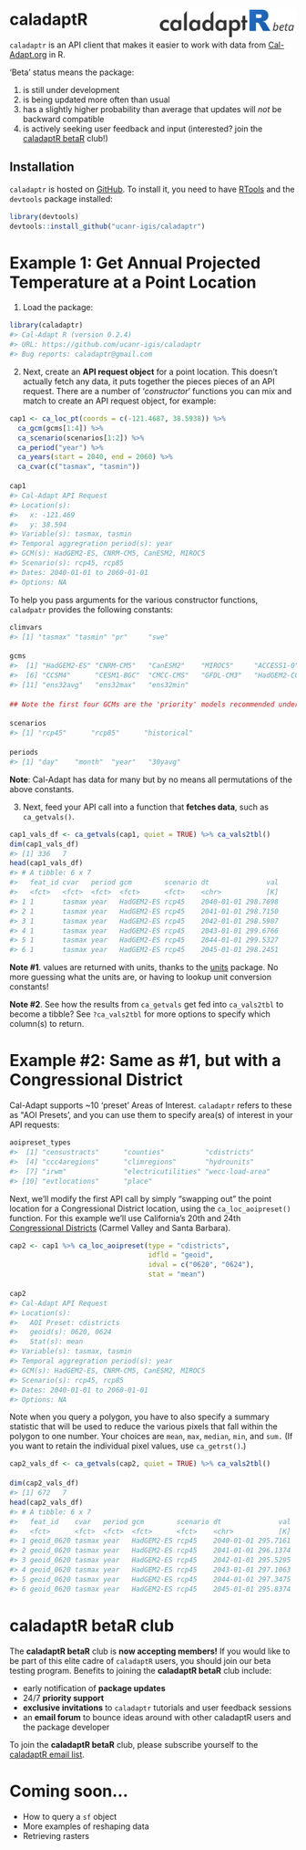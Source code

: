 
<!-- README.md is generated from README.Rmd. Please edit that file -->

# caladaptR <img src="man/figures/caladaptr-beta_logo.svg" align="right" width="240" />

<!-- badges: start -->

<!-- badges: end -->

`caladaptr` is an API client that makes it easier to work with data from
[Cal-Adapt.org](https://cal-adapt.org/) in R.

‘Beta’ status means the package:

1)  is still under development  
2)  is being updated more often than usual  
3)  has a slightly higher probability than average that updates will
    *not* be backward compatible  
4)  is actively seeking user feedback and input (interested? join the
    [caladaptR betaR](#caladaptr-betar-club) club\!)

## Installation

`caladaptr` is hosted on
[GitHub](https://github.com/UCANR-IGIS/caladaptr). To install it, you
need to have [RTools](https://cran.r-project.org/bin/windows/Rtools/)
and the `devtools` package installed:

``` r
library(devtools)
devtools::install_github("ucanr-igis/caladaptr")
```

# Example 1: Get Annual Projected Temperature at a Point Location

1)  Load the package:

<!-- end list -->

``` r
library(caladaptr)
#> Cal-Adapt R (version 0.2.4)
#> URL: https://github.com/ucanr-igis/caladaptr
#> Bug reports: caladaptr@gmail.com
```

2)  Next, create an **API request object** for a point location. This
    doesn’t actually fetch any data, it puts together the pieces pieces
    of an API request. There are a number of ‘*constructor*’ functions
    you can mix and match to create an API request object, for example:

<!-- end list -->

``` r
cap1 <- ca_loc_pt(coords = c(-121.4687, 38.5938)) %>%
  ca_gcm(gcms[1:4]) %>%
  ca_scenario(scenarios[1:2]) %>%
  ca_period("year") %>%
  ca_years(start = 2040, end = 2060) %>%
  ca_cvar(c("tasmax", "tasmin"))

cap1
#> Cal-Adapt API Request
#> Location(s): 
#>   x: -121.469
#>   y: 38.594
#> Variable(s): tasmax, tasmin
#> Temporal aggregration period(s): year
#> GCM(s): HadGEM2-ES, CNRM-CM5, CanESM2, MIROC5
#> Scenario(s): rcp45, rcp85
#> Dates: 2040-01-01 to 2060-01-01
#> Options: NA
```

To help you pass arguments for the various constructor functions,
`caladpatr` provides the following constants:

``` r
climvars
#> [1] "tasmax" "tasmin" "pr"     "swe"

gcms
#>  [1] "HadGEM2-ES" "CNRM-CM5"   "CanESM2"    "MIROC5"     "ACCESS1-0" 
#>  [6] "CCSM4"      "CESM1-BGC"  "CMCC-CMS"   "GFDL-CM3"   "HadGEM2-CC"
#> [11] "ens32avg"   "ens32max"   "ens32min"

## Note the first four GCMs are the 'priority' models recommended under California's 4th Climate Change Assessment.

scenarios
#> [1] "rcp45"      "rcp85"      "historical"

periods
#> [1] "day"    "month"  "year"   "30yavg"
```

**Note**: Cal-Adapt has data for many but by no means all permutations
of the above constants.

3)  Next, feed your API call into a function that **fetches data**, such
    as `ca_getvals()`.

<!-- end list -->

``` r
cap1_vals_df <- ca_getvals(cap1, quiet = TRUE) %>% ca_vals2tbl()
dim(cap1_vals_df)
#> [1] 336   7
head(cap1_vals_df)
#> # A tibble: 6 x 7
#>   feat_id cvar   period gcm        scenario dt              val
#>   <fct>   <fct>  <fct>  <fct>      <fct>    <chr>           [K]
#> 1 1       tasmax year   HadGEM2-ES rcp45    2040-01-01 298.7698
#> 2 1       tasmax year   HadGEM2-ES rcp45    2041-01-01 298.7150
#> 3 1       tasmax year   HadGEM2-ES rcp45    2042-01-01 298.5987
#> 4 1       tasmax year   HadGEM2-ES rcp45    2043-01-01 299.6766
#> 5 1       tasmax year   HadGEM2-ES rcp45    2044-01-01 299.5327
#> 6 1       tasmax year   HadGEM2-ES rcp45    2045-01-01 298.2451
```

**Note \#1**. values are returned with units, thanks to the
[units](https://cran.r-project.org/package=units) package. No more
guessing what the units are, or having to lookup unit conversion
constants\!

**Note \#2**. See how the results from `ca_getvals` get fed into
`ca_vals2tbl` to become a tibble? See `?ca_vals2tbl` for more options to
specify which column(s) to return.

# Example \#2: Same as \#1, but with a Congressional District

Cal-Adapt supports \~10 ‘preset’ Areas of Interest. `caladaptr` refers
to these as "AOI Presets’, and you can use them to specify area(s) of
interest in your API requests:

``` r
aoipreset_types
#>  [1] "censustracts"      "counties"          "cdistricts"       
#>  [4] "ccc4aregions"      "climregions"       "hydrounits"       
#>  [7] "irwm"              "electricutilities" "wecc-load-area"   
#> [10] "evtlocations"      "place"
```

Next, we’ll modify the first API call by simply “swapping out” the point
location for a Congressional District location, using the
`ca_loc_aoipreset()` function. For this example we’ll use California’s
20th and 24th [Congressional
Districts](https://en.wikipedia.org/wiki/California%27s_congressional_districts)
(Carmel Valley and Santa Barbara).

``` r
cap2 <- cap1 %>% ca_loc_aoipreset(type = "cdistricts",
                                  idfld = "geoid",
                                  idval = c("0620", "0624"),
                                  stat = "mean")

cap2
#> Cal-Adapt API Request
#> Location(s): 
#>   AOI Preset: cdistricts
#>   geoid(s): 0620, 0624
#>   Stat(s): mean
#> Variable(s): tasmax, tasmin
#> Temporal aggregration period(s): year
#> GCM(s): HadGEM2-ES, CNRM-CM5, CanESM2, MIROC5
#> Scenario(s): rcp45, rcp85
#> Dates: 2040-01-01 to 2060-01-01
#> Options: NA
```

Note when you query a polygon, you have to also specify a summary
statistic that will be used to reduce the various pixels that fall
within the polygon to one number. Your choices are `mean`, `max`,
`median`, `min`, and `sum.` (If you want to retain the individual pixel
values, use `ca_getrst()`.)

``` r
cap2_vals_df <- ca_getvals(cap2, quiet = TRUE) %>% ca_vals2tbl()

dim(cap2_vals_df)
#> [1] 672   7
head(cap2_vals_df)
#> # A tibble: 6 x 7
#>   feat_id    cvar   period gcm        scenario dt              val
#>   <fct>      <fct>  <fct>  <fct>      <fct>    <chr>           [K]
#> 1 geoid_0620 tasmax year   HadGEM2-ES rcp45    2040-01-01 295.7161
#> 2 geoid_0620 tasmax year   HadGEM2-ES rcp45    2041-01-01 296.1374
#> 3 geoid_0620 tasmax year   HadGEM2-ES rcp45    2042-01-01 295.5295
#> 4 geoid_0620 tasmax year   HadGEM2-ES rcp45    2043-01-01 297.1063
#> 5 geoid_0620 tasmax year   HadGEM2-ES rcp45    2044-01-01 297.3475
#> 6 geoid_0620 tasmax year   HadGEM2-ES rcp45    2045-01-01 295.8374
```

# caladaptR betaR club

The **caladaptR betaR** club is **now accepting members\!** If you would
like to be part of this elite cadre of `caladaptR` users, you should
join our beta testing program. Benefits to joining the **caladaptR
betaR** club include:

  - early notification of **package updates**  
  - 24/7 **priority support**  
  - **exclusive invitations** to `caladaptr` tutorials and user feedback
    sessions
  - an **email forum** to bounce ideas around with other caladaptR users
    and the package developer

To join the **caladaptR betaR** club, please subscribe yourself to the
[caladaptR email
list](https://lists.ucdavis.edu/sympa/subscribe/caladaptr).

# Coming soon…

  - How to query a `sf` object  
  - More examples of reshaping data  
  - Retrieving rasters
